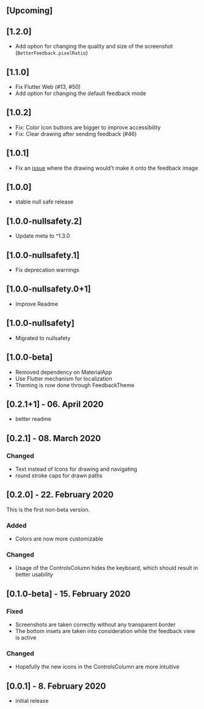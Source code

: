 ## [Upcoming]

## [1.2.0]

- Add option for changing the quality and size of the screenshot (`BetterFeedback.pixelRatio`)

## [1.1.0]

- Fix Flutter Web (#13, #50)
- Add option for changing the default feedback mode

## [1.0.2]

- Fix: Color Icon buttons are bigger to improve accessibility
- Fix: Clear drawing after sending feedback (#46)

## [1.0.1]
- Fix an [issue](https://github.com/ueman/feedback/issues/42) where the drawing would't make it onto the feedback image

## [1.0.0]
- stable null safe release

## [1.0.0-nullsafety.2]
- Update meta to ^1.3.0

## [1.0.0-nullsafety.1]
- Fix deprecation warnings

## [1.0.0-nullsafety.0+1]
- Improve Readme

## [1.0.0-nullsafety]
- Migrated to nullsafety

## [1.0.0-beta]
- Removed dependency on MaterialApp
- Use Flutter mechanism for localization
- Theming is now done through FeedbackTheme

## [0.2.1+1] - 06. April 2020

- better readme

## [0.2.1] - 08. March 2020

### Changed
- Text instead of Icons for drawing and navigating
- round stroke caps for drawn paths

## [0.2.0] - 22. February 2020

This is the first non-beta version.

### Added
- Colors are now more customizable

### Changed
- Usage of the ControlsColumn hides the keyboard,
  which should result in better usability


## [0.1.0-beta] - 15. February 2020
### Fixed
- Screenshots are taken correctly without any transparent border
- The bottom insets are taken into consideration while the feedback view is active

### Changed
- Hopefully the new icons in the ControlsColumn are more intuitive

## [0.0.1] - 8. February 2020

* initial release
